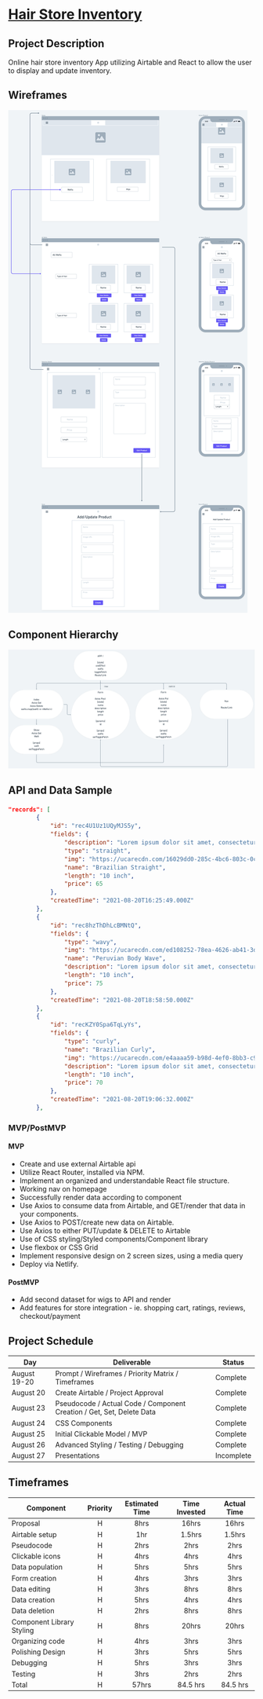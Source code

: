 # [Hair Store Inventory](https://github.com/tiffanybibby/hair-store-inventory)


## Project Description

Online hair store inventory App utilizing Airtable and React to allow the user to display and update inventory. 

## Wireframes

![Desktop + Mobile Wireframe](https://github.com/tiffanybibby/hair-store-inventory/blob/main/assets/wireframe.png?raw=true)

## Component Hierarchy
![Component Hierarchy](https://github.com/tiffanybibby/hair-store-inventory/blob/main/assets/component-hierarchy.png?raw=true)


## API and Data Sample

```json
"records": [
        {
            "id": "rec4U1Uz1UQyMJS5y",
            "fields": {
                "description": "Lorem ipsum dolor sit amet, consectetur adipiscing elit. Sed vitae libero viverra, vulputate sapien a, lobortis tortor. Nullam venenatis, lorem.",
                "type": "straight",
                "img": "https://ucarecdn.com/16029dd0-285c-4bc6-803c-0c201c3d402c/-/format/auto/-/quality/lightest/-/resize/1100x/",
                "name": "Brazilian Straight",
                "length": "10 inch",
                "price": 65
            },
            "createdTime": "2021-08-20T16:25:49.000Z"
        },
        {
            "id": "rec8hzThDhLcBMNtQ",
            "fields": {
                "type": "wavy",
                "img": "https://ucarecdn.com/ed108252-78ea-4626-ab41-3d34cc20b94f/-/format/auto/-/quality/lightest/-/resize/1100x/",
                "name": "Peruvian Body Wave",
                "description": "Lorem ipsum dolor sit amet, consectetur adipiscing elit. Fusce iaculis, ante vel mattis pharetra, dolor lectus rhoncus augue, vitae pharetra.",
                "length": "10 inch",
                "price": 75
            },
            "createdTime": "2021-08-20T18:58:50.000Z"
        },
        {
            "id": "recKZY0Spa6TqLyYs",
            "fields": {
                "type": "curly",
                "name": "Brazilian Curly",
                "img": "https://ucarecdn.com/e4aaaa59-b98d-4ef0-8bb3-c9cea9a21177/-/format/auto/-/quality/lightest/-/resize/1100x/",
                "description": "Lorem ipsum dolor sit amet, consectetur adipiscing elit. Pellentesque molestie sagittis gravida. Pellentesque iaculis lacus non nunc imperdiet suscipit. Aenean.",
                "length": "10 inch",
                "price": 70
            },
            "createdTime": "2021-08-20T19:06:32.000Z"
        },
```

### MVP/PostMVP 

#### MVP 


- Create and use external Airtable api 
- Utilize React Router, installed via NPM.
- Implement an organized and understandable React file structure.
- Working nav on homepage 
- Successfully render data according to component 
- Use Axios to consume data from Airtable, and GET/render that data in your components.
- Use Axios to POST/create new data on Airtable.
- Use Axios to either PUT/update & DELETE to Airtable 
- Use of CSS styling/Styled components/Component library 
- Use flexbox or CSS Grid
- Implement responsive design on 2 screen sizes, using a media query
- Deploy via Netlify.


#### PostMVP  

- Add second dataset for wigs to API and render
- Add features for store integration - ie. shopping cart, ratings, reviews, checkout/payment

## Project Schedule


|  Day | Deliverable | Status
|---|---| ---|
|August 19-20| Prompt / Wireframes / Priority Matrix / Timeframes | Complete
|August 20| Create Airtable / Project Approval | Complete
|August 23| Pseudocode / Actual Code / Component Creation / Get, Set, Delete Data | Complete
|August 24| CSS Components | Complete
|August 25| Initial Clickable Model / MVP | Complete
|August 26| Advanced Styling / Testing / Debugging | Complete
|August 27| Presentations | Incomplete

## Timeframes

| Component                 | Priority | Estimated Time | Time Invested | Actual Time |
| ------------------------- | :------: | :------------: | :-----------: | :---------: |
| Proposal                  |    H     |      8hrs      |     16hrs     |      16hrs  |
| Airtable setup            |    H     |      1hr       |     1.5hrs    |      1.5hrs |
| Pseudocode                |    H     |      2hrs      |      2hrs     |      2hrs   |
| Clickable icons           |    H     |      4hrs      |      4hrs     |      4hrs   |
| Data population           |    H     |      5hrs      |      5hrs     |      5hrs   |
| Form creation             |    H     |      4hrs      |      3hrs     |      3hrs   |
| Data editing              |    H     |      3hrs      |      8hrs     |      8hrs   |
| Data creation             |    H     |      5hrs      |      4hrs     |      4hrs   |
| Data deletion             |    H     |      2hrs      |      8hrs     |      8hrs   |
| Component Library Styling |    H     |      8hrs      |      20hrs    |      20hrs  |
| Organizing code           |    H     |      4hrs      |      3hrs     |      3hrs   |
| Polishing Design          |    H     |      3hrs      |      5hrs     |      5hrs   |
| Debugging                 |    H     |      5hrs      |      3hrs     |      3hrs   |
| Testing                   |    H     |      3hrs      |      2hrs     |      2hrs   |
| Total                     |    H     |      57hrs     |    84.5 hrs   |    84.5 hrs |


